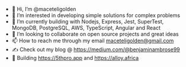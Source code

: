 - 👋 Hi, I’m @maceteligolden
- 👀 I’m interested in developing simple solutions for complex problems
- 🌱 I’m currently building with Nodejs, Express, Jest, SuperTest, MongoDB, PostgreSQL, AWS, TypeScript, Angular and React
- 💞️ I’m looking to collaborate on open source projects and great ideas
- 📫 How to reach me through my email maceteligolden@gmail.com
- ✍️ Check out my blog @ https://medium.com/@benjaminambrose99
- 🧰 Building https://5thpro.app and https://alloy.africa
<!---
maceteligolden/maceteligolden is a ✨ special ✨ repository because its `README.md` (this file) appears on your GitHub profile.
You can click the Preview link to take a look at your changes.
--->
